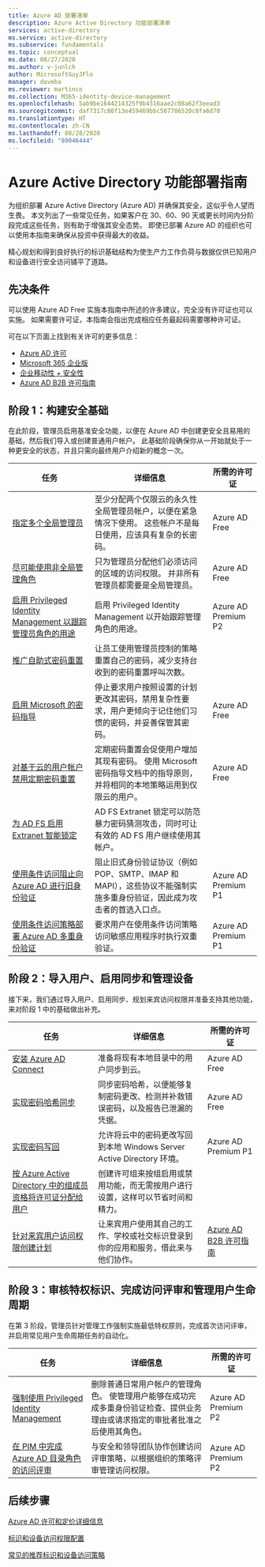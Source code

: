 ```yaml
---
title: Azure AD 部署清单
description: Azure Active Directory 功能部署清单
services: active-directory
ms.service: active-directory
ms.subservice: fundamentals
ms.topic: conceptual
ms.date: 08/27/2020
ms.author: v-junlch
author: MicrosoftGuyJFlo
manager: daveba
ms.reviewer: martinco
ms.collection: M365-identity-device-management
ms.openlocfilehash: 5ab9be1644214325f9b4316aae2c08a62f3eead3
ms.sourcegitcommit: daf7317c80f13e459469bbc507786520c8fa6d70
ms.translationtype: HT
ms.contentlocale: zh-CN
ms.lasthandoff: 08/28/2020
ms.locfileid: "89046444"
---
```

# <a name="azure-active-directory-feature-deployment-guide"></a>Azure Active Directory 功能部署指南

为组织部署 Azure Active Directory (Azure AD) 并确保其安全，这似乎令人望而生畏。 本文列出了一些常见任务，如果客户在 30、60、90 天或更长时间内分阶段完成这些任务，则有助于增强其安全态势。 即使已部署 Azure AD 的组织也可以使用本指南来确保从投资中获得最大的收益。

精心规划和得到良好执行的标识基础结构为使生产力工作负荷与数据仅供已知用户和设备进行安全访问铺平了道路。

## <a name="prerequisites"></a>先决条件

可以使用 Azure AD Free 实施本指南中所述的许多建议，完全没有许可证也可以实施。 如果需要许可证，本指南会指出完成相应任务最起码需要哪种许可证。

可在以下页面上找到有关许可的更多信息：

* [Azure AD 许可](https://www.azure.cn/pricing/details/active-directory/)
* [Microsoft 365 企业版](https://www.microsoft.com/en-us/licensing/product-licensing/microsoft-365-enterprise)
* [企业移动性 + 安全性](https://www.microsoft.com/en-us/licensing/product-licensing/enterprise-mobility-security)
* [Azure AD B2B 许可指南](../b2b/licensing-guidance.md)

## <a name="phase-1-build-a-foundation-of-security"></a>阶段 1：构建安全基础

在此阶段，管理员启用基准安全功能，以便在 Azure AD 中创建更安全且易用的基础，然后我们导入或创建普通用户帐户。 此基础阶段确保你从一开始就处于一种更安全的状态，并且只需向最终用户介绍新的概念一次。

| 任务 | 详细信息 | 所需的许可证 |
| ---- | ------ | ---------------- |
| [指定多个全局管理员](../users-groups-roles/directory-emergency-access.md) | 至少分配两个仅限云的永久性全局管理员帐户，以便在紧急情况下使用。 这些帐户不是每日使用，应该具有复杂的长密码。 | Azure AD Free |
| [尽可能使用非全局管理角色](../users-groups-roles/directory-assign-admin-roles.md) | 只为管理员分配他们必须访问的区域的访问权限。 并非所有管理员都需要是全局管理员。 | Azure AD Free |
| [启用 Privileged Identity Management 以跟踪管理员角色的用途](../privileged-identity-management/pim-getting-started.md) | 启用 Privileged Identity Management 以开始跟踪管理角色的用途。 | Azure AD Premium P2 |
| [推广自助式密码重置](../authentication/howto-sspr-deployment.md) | 让员工使用管理员控制的策略重置自己的密码，减少支持台收到的密码重置呼叫次数。 | |
| [启用 Microsoft 的密码指导](https://www.microsoft.com/research/publication/password-guidance/) | 停止要求用户按照设置的计划更改其密码，禁用复杂性要求，用户更倾向于记住他们习惯的密码，并妥善保管其密码。 | Azure AD Free |
| [对基于云的用户帐户禁用定期密码重置](../authentication/concept-sspr-policy.md#set-a-password-to-never-expire) | 定期密码重置会促使用户增加其现有密码。 使用 Microsoft 密码指导文档中的指导原则，并将相同的本地策略运用到仅限云的用户。 | Azure AD Free |
| [为 AD FS 启用 Extranet 智能锁定](https://docs.microsoft.com/windows-server/identity/ad-fs/operations/configure-ad-fs-extranet-smart-lockout-protection) | AD FS Extranet 锁定可以防范暴力密码猜测攻击，同时可让有效的 AD FS 用户继续使用其帐户。 | |
| [使用条件访问阻止向 Azure AD 进行旧身份验证](../conditional-access/block-legacy-authentication.md) | 阻止旧式身份验证协议（例如 POP、SMTP、IMAP 和 MAPI），这些协议不能强制实施多重身份验证，因此成为攻击者的首选入口点。 | Azure AD Premium P1 |
| [使用条件访问策略部署 Azure AD 多重身份验证](../authentication/howto-mfa-getstarted.md) | 要求用户在使用条件访问策略访问敏感应用程序时执行双重验证。 | Azure AD Premium P1 |

## <a name="phase-2-import-users-enable-synchronization-and-manage-devices"></a>阶段 2：导入用户、启用同步和管理设备

接下来，我们通过导入用户、启用同步、规划来宾访问权限并准备支持其他功能，来对阶段 1 中的基础做出补充。

| 任务 | 详细信息 | 所需的许可证 |
| ---- | ------ | ---------------- |
| [安装 Azure AD Connect](../connect/active-directory-aadconnect-select-installation.md) | 准备将现有本地目录中的用户同步到云。 | Azure AD Free |
| [实现密码哈希同步](../connect/active-directory-aadconnectsync-implement-password-hash-synchronization.md) | 同步密码哈希，以便能够复制密码更改、检测并补救错误密码，以及报告已泄漏的凭据。 | Azure AD Free |
| [实现密码写回](../authentication/howto-sspr-writeback.md) | 允许将云中的密码更改写回到本地 Windows Server Active Directory 环境。 | Azure AD Premium P1 |
| [按 Azure Active Directory 中的组成员资格将许可证分配给用户](../users-groups-roles/licensing-groups-assign.md) | 创建许可组来按组启用或禁用功能，而无需按用户进行设置，这样可以节省时间和精力。 | |
| [针对来宾用户访问权限创建计划](../b2b/what-is-b2b.md) | 让来宾用户使用其自己的工作、学校或社交标识登录到你的应用和服务，借此来与他们协作。 | [Azure AD B2B 许可指南](../b2b/licensing-guidance.md) |

## <a name="phase-3-audit-privileged-identities-complete-an-access-review-and-manage-user-lifecycle"></a>阶段 3：审核特权标识、完成访问评审和管理用户生命周期

在第 3 阶段，管理员针对管理工作强制实施最低特权原则，完成首次访问评审，并启用常见用户生命周期任务的自动化。

| 任务 | 详细信息 | 所需的许可证 |
| ---- | ------ | ---------------- |
| [强制使用 Privileged Identity Management](../privileged-identity-management/pim-security-wizard.md) | 删除普通日常用户帐户的管理角色。 使管理用户能够在成功完成多重身份验证检查、提供业务理由或请求指定的审批者批准之后使用其角色。 | Azure AD Premium P2 |
| [在 PIM 中完成 Azure AD 目录角色的访问评审](../privileged-identity-management/pim-how-to-start-security-review.md) | 与安全和领导团队协作创建访问评审策略，以根据组织的策略评审管理访问权限。 | Azure AD Premium P2 |

## <a name="next-steps"></a>后续步骤

[Azure AD 许可和定价详细信息](https://www.azure.cn/pricing/details/active-directory/)

[标识和设备访问权限配置](https://docs.microsoft.com/microsoft-365/enterprise/microsoft-365-policies-configurations)

[常见的推荐标识和设备访问策略](https://docs.microsoft.com/microsoft-365/enterprise/identity-access-policies)

